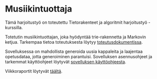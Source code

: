 # Musiikintuottaja

Tämä harjoitustyö on toteutettu Tietorakenteet ja algoritmit harjoitustyö -kurssilla.

Totetutin musiikintuottajan, joka hyödyntää trie-rakennetta ja Markovin ketjua. Tarkempaa tietoa toteutuksesta löytyy [toteutusdokumentissa](https://github.com/suuranna/tiralabra-2022/blob/main/dokumentaatio/toteutusdokumentti.md).

Sovelluksessa on mahdollista generoida uusia kappaleita ja laajentaa opetusdataa, jotta generoiminen parantuisi. Sovelluksen asennusohjeet ja tarkemmat käyttöohjeet löytyvät [sovelluksen käyttöohjeesta](https://github.com/suuranna/tiralabra-2022/blob/main/dokumentaatio/kayttoohje.md).

Viikkoraportit löytyvät [täältä](https://github.com/suuranna/tiralabra-2022/blob/main/dokumentaatio/viikkoraportit).


